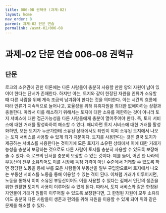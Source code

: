 ```yaml
---
title: 006-08 권혁규 (과제-02)
layout: home
nav_order: 8
parent: 과제-02 단문 연습
permalink: /asmt-02/006-08
---
```


# 과제-02 단문 연습 006-08 권혁규 

## 단문  

로크의 소유권에 관한 이론에는 다른 사람들이 충분히 사용할 만한 양의 자원이 남아 있어야 한다는 단서가 존재한다. 하지만 이는, 토지와 같이 한정된 자원을 인류가 소유할 때 다른 사람을 위해 계속 조금씩 남겨줘야 한다는 것을 의미한다. 이는 시간의 흐름에 따라 인류가 지속적으로 늘어나고, 효율성을 위해 유휴자원을 최대한 없애야하는 상황과 충돌한다. 따라서 이를 해소하기 위해서는 토지에 대한 소유를 제한하는 것이 아니라 토지 서비스에 대한 접근가능성을 다른 사람들에게 충분이 열어주어야 한다. 즉, 토지 서비스에 대한 거래를 활성화하여 해소할 수 있다. 왜냐하면 토지 서비스에 대한 거래를 활성화하면, 모든 토지가 누군가한테 소유된 상태에서도 타인이 이미 소유된 토지에서 나오는 토지 서비스를 사용할 수 있게 되기 때문이다. 토지를 사용한다는 것은 결국 토지가 제공하는 서비스를 사용한다는 것이기에 모든 토지가 소유된 상태에서 이에 대한 거래가능성을 충분히 보장하는 것으로도 다른 사람이 토지를 충분히 사용할 수 있도록 보장해줄 수 있다. 즉 로크의 단서를 충분히 보장할 수 있는 것이다. 예를 들어, 어떤 한 나라의 부동산이 전부 소유되어도 이를 시장에 독점 가격이 아닌 수준에서 거래할 수 있도록 하면 정당한 노동을 통해 부를 모은 사람들이 부동산을 일부 구입함으로써 토지에서 나오는 부동산 서비스를 노동을 통해 이용할 수 있는 격이 된다. 이처럼 거래가 이루어지면, 노동을 통해서 이미 소유된 부동산이어도 이를 사용할 수 있다는 점에서 인간의 생존을 위한 원활한 토지의 사용이 이루어질 수 있게 된다. 따라서, 토지 서비스와 같은 한정된 자연물이 거래가 원활히 이루어질 수 있도록 보장한다면, 그 한정된 자원이 모두 소유되어도 충분히 다른 사람들이 생존과 편의를 위해 자원을 이용할 수 있게 되어 위와 같은 문제를 해소할 수 있다.  

